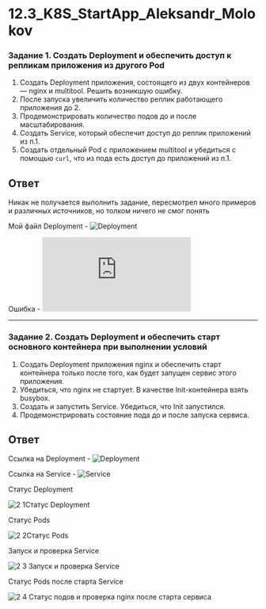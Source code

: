 # 12.3_K8S_StartApp_Aleksandr_Molokov

### Задание 1. Создать Deployment и обеспечить доступ к репликам приложения из другого Pod

1. Создать Deployment приложения, состоящего из двух контейнеров — nginx и multitool. Решить возникшую ошибку.
2. После запуска увеличить количество реплик работающего приложения до 2.
3. Продемонстрировать количество подов до и после масштабирования.
4. Создать Service, который обеспечит доступ до реплик приложений из п.1.
5. Создать отдельный Pod с приложением multitool и убедиться с помощью `curl`, что из пода есть доступ до приложений из п.1.

## Ответ

Никак не получается выполнить задание, пересмотрел много примеров и различных источников, но толком ничего не смог понять

Мой файл Deployment - ![Deployment](https://github.com/ALEMOLOKOV/12.3_K8S_StartApp_Aleksandr_Molokov/blob/a2accec78054836ba1ce7094a0d55c6629c9b476/1%20task%20dep.yaml)

Ошибка - ![Ошибка](https://github.com/ALEMOLOKOV/12.3_K8S_StartApp_Aleksandr_Molokov/blob/4c90c3cdc2cf45b6a719e7503b755ac12278aed9/%D0%9E%D1%88%D0%B8%D0%B1%D0%BA%D0%B0.txt)

------

### Задание 2. Создать Deployment и обеспечить старт основного контейнера при выполнении условий

1. Создать Deployment приложения nginx и обеспечить старт контейнера только после того, как будет запущен сервис этого приложения.
2. Убедиться, что nginx не стартует. В качестве Init-контейнера взять busybox.
3. Создать и запустить Service. Убедиться, что Init запустился.
4. Продемонстрировать состояние пода до и после запуска сервиса.

## Ответ

Ссылка на Deployment - ![Deployment](https://github.com/ALEMOLOKOV/12.3_K8S_StartApp_Aleksandr_Molokov/blob/49ce87a166f74a44d69e66c81aa838254ab21501/Deployment.yaml)

Ссылка на Service - ![Service](https://github.com/ALEMOLOKOV/12.3_K8S_StartApp_Aleksandr_Molokov/blob/cd0d7d873780023cbf0d1cf20cd323f66030e13b/Service.yaml)

Статус Deployment

![2 1Статус Deployment](https://github.com/ALEMOLOKOV/12.3_K8S_StartApp_Aleksandr_Molokov/assets/109212419/905b8856-c057-4533-be9f-7b9fd15ee283)

Статус Pods

![2 2Статус Pods](https://github.com/ALEMOLOKOV/12.3_K8S_StartApp_Aleksandr_Molokov/assets/109212419/85829aea-6b3f-49df-bee4-a8aa5c0928da)

Запуск и проверка Service

![2 3 Запуск и проверка Service](https://github.com/ALEMOLOKOV/12.3_K8S_StartApp_Aleksandr_Molokov/assets/109212419/68ddc692-bbf8-4325-b6b4-b077aae05c06)

Статус Pods после старта Service

![2 4 Статус подов и проверка nginx после старта сервиса](https://github.com/ALEMOLOKOV/12.3_K8S_StartApp_Aleksandr_Molokov/assets/109212419/6c0349fb-e867-4d65-8f40-1db1618f70b8)



